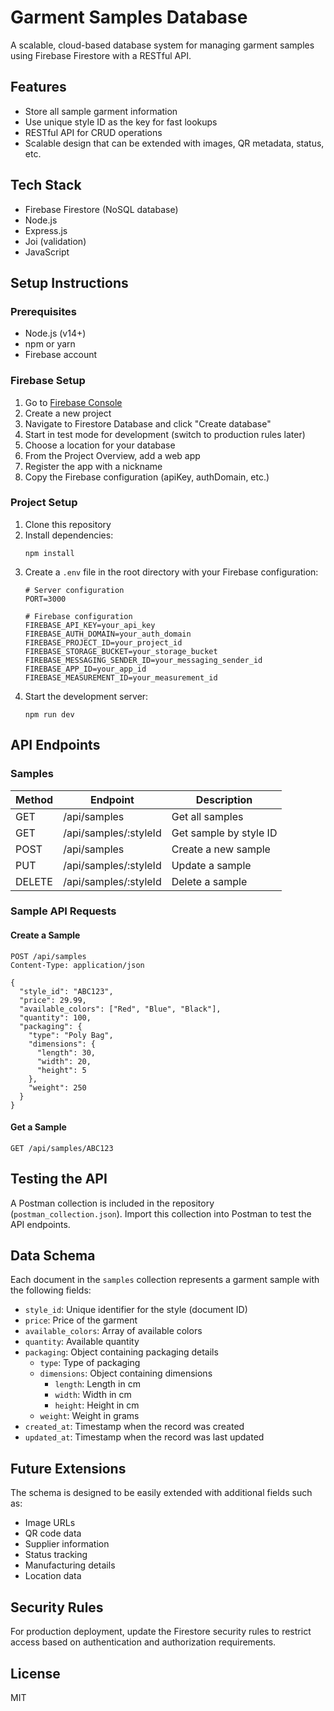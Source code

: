 # Garment Samples Database

A scalable, cloud-based database system for managing garment samples using Firebase Firestore with a RESTful API.

## Features

- Store all sample garment information
- Use unique style ID as the key for fast lookups
- RESTful API for CRUD operations
- Scalable design that can be extended with images, QR metadata, status, etc.

## Tech Stack

- Firebase Firestore (NoSQL database)
- Node.js
- Express.js
- Joi (validation)
- JavaScript

## Setup Instructions

### Prerequisites

- Node.js (v14+)
- npm or yarn
- Firebase account

### Firebase Setup

1. Go to [Firebase Console](https://console.firebase.google.com/)
2. Create a new project
3. Navigate to Firestore Database and click "Create database"
4. Start in test mode for development (switch to production rules later)
5. Choose a location for your database
6. From the Project Overview, add a web app
7. Register the app with a nickname
8. Copy the Firebase configuration (apiKey, authDomain, etc.)

### Project Setup

1. Clone this repository
2. Install dependencies:
   ```
   npm install
   ```
3. Create a `.env` file in the root directory with your Firebase configuration:
   ```
   # Server configuration
   PORT=3000

   # Firebase configuration
   FIREBASE_API_KEY=your_api_key
   FIREBASE_AUTH_DOMAIN=your_auth_domain
   FIREBASE_PROJECT_ID=your_project_id
   FIREBASE_STORAGE_BUCKET=your_storage_bucket
   FIREBASE_MESSAGING_SENDER_ID=your_messaging_sender_id
   FIREBASE_APP_ID=your_app_id
   FIREBASE_MEASUREMENT_ID=your_measurement_id
   ```
4. Start the development server:
   ```
   npm run dev
   ```

## API Endpoints

### Samples

| Method | Endpoint | Description |
|--------|----------|-------------|
| GET    | /api/samples | Get all samples |
| GET    | /api/samples/:styleId | Get sample by style ID |
| POST   | /api/samples | Create a new sample |
| PUT    | /api/samples/:styleId | Update a sample |
| DELETE | /api/samples/:styleId | Delete a sample |

### Sample API Requests

#### Create a Sample
```
POST /api/samples
Content-Type: application/json

{
  "style_id": "ABC123",
  "price": 29.99,
  "available_colors": ["Red", "Blue", "Black"],
  "quantity": 100,
  "packaging": {
    "type": "Poly Bag",
    "dimensions": {
      "length": 30,
      "width": 20,
      "height": 5
    },
    "weight": 250
  }
}
```

#### Get a Sample
```
GET /api/samples/ABC123
```

## Testing the API

A Postman collection is included in the repository (`postman_collection.json`). Import this collection into Postman to test the API endpoints.

## Data Schema

Each document in the `samples` collection represents a garment sample with the following fields:

- `style_id`: Unique identifier for the style (document ID)
- `price`: Price of the garment
- `available_colors`: Array of available colors
- `quantity`: Available quantity
- `packaging`: Object containing packaging details
  - `type`: Type of packaging
  - `dimensions`: Object containing dimensions
    - `length`: Length in cm
    - `width`: Width in cm
    - `height`: Height in cm
  - `weight`: Weight in grams
- `created_at`: Timestamp when the record was created
- `updated_at`: Timestamp when the record was last updated

## Future Extensions

The schema is designed to be easily extended with additional fields such as:

- Image URLs
- QR code data
- Supplier information
- Status tracking
- Manufacturing details
- Location data

## Security Rules

For production deployment, update the Firestore security rules to restrict access based on authentication and authorization requirements.

## License

MIT
